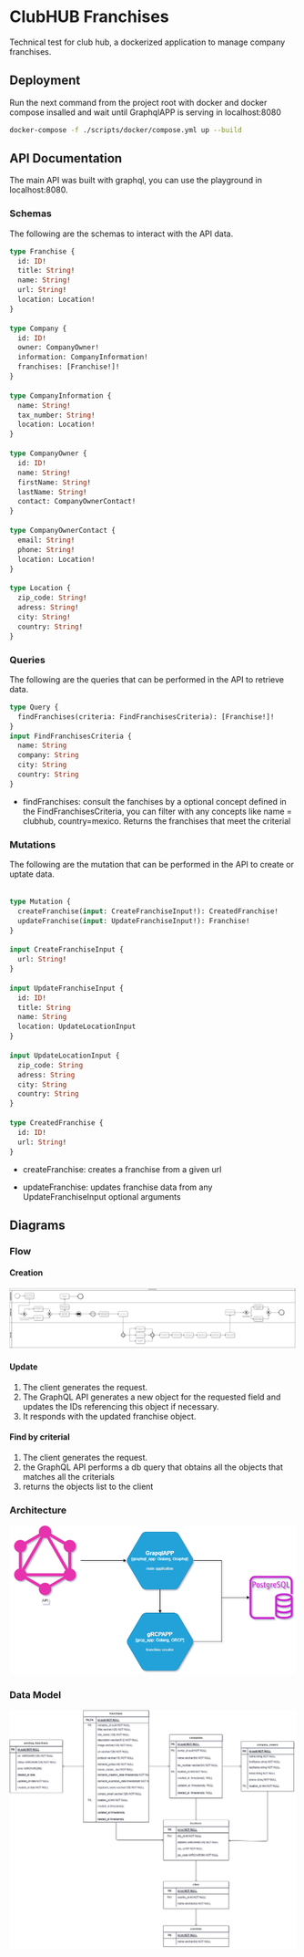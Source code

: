 # ClubHUB Franchises

Technical test for club hub, a dockerized application to manage company franchises.

## Deployment
Run the next command from the project root with docker and docker compose insalled and wait until GraphqlAPP is serving in localhost:8080

```bash
docker-compose -f ./scripts/docker/compose.yml up --build
```
## API Documentation

The main API was built with graphql, you can use the playground in localhost:8080.

### Schemas
The following are the schemas to interact with the API data.

```graphql
type Franchise {
  id: ID!
  title: String!
  name: String!
  url: String!
  location: Location!
}

type Company {
  id: ID!
  owner: CompanyOwner!
  information: CompanyInformation!
  franchises: [Franchise!]!
}

type CompanyInformation {
  name: String!
  tax_number: String!
  location: Location!
}

type CompanyOwner {
  id: ID!
  name: String!
  firstName: String!
  lastName: String!
  contact: CompanyOwnerContact!
}

type CompanyOwnerContact {
  email: String!
  phone: String!
  location: Location!
}

type Location {
  zip_code: String!
  adress: String!
  city: String!
  country: String!
}
```

### Queries
The following are the queries that can be performed in the API to retrieve data.
```graphql
type Query {
  findFranchises(criteria: FindFranchisesCriteria): [Franchise!]!
}
input FindFranchisesCriteria {
  name: String
  company: String
  city: String
  country: String
}

```
* findFranchises: consult the fanchises by a optional concept defined in the FindFranchisesCriteria, you can filter with any concepts like name = clubhub, country=mexico. Returns the franchises that meet the criterial

### Mutations
The following are the mutation that can be performed in the API to create or uptate data.
```graphql

type Mutation {
  createFranchise(input: CreateFranchiseInput!): CreatedFranchise!
  updateFranchise(input: UpdateFranchiseInput!): Franchise!
}

input CreateFranchiseInput {
  url: String!
}

input UpdateFranchiseInput {
  id: ID!
  title: String
  name: String
  location: UpdateLocationInput
}

input UpdateLocationInput {
  zip_code: String
  adress: String
  city: String
  country: String
}

type CreatedFranchise {
  id: ID!
  url: String!
}

```

* createFranchise: creates a franchise from a given url

* updateFranchise: updates franchise data from any UpdateFranchiseInput optional arguments

## Diagrams
### Flow
#### Creation
![Flow Diagram](./docs/creation_flow.drawio.png)
#### Update
1. The client generates the request.
2. The GraphQL API generates a new object for the requested field and updates the IDs referencing this object if necessary.
3. It responds with the updated franchise object.

#### Find by criterial
1. The client generates the request.
2. the GraphQL API performs a db query that obtains all the objects that matches all the criterials
3. returns the objects list to the client
### Architecture
![Architecture](./docs/architecture.drawio.png)
### Data Model
![Data Model Diagram](./docs/data_model.drawio.png)